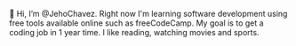 👋 Hi, I’m @JehoChavez. Right now I'm learning software development using free tools available online such as freeCodeCamp.
My goal is to get a coding job in 1 year time. I like reading, watching movies and sports.

<!---
JehoChavez/JehoChavez is a ✨ special ✨ repository because its `README.md` (this file) appears on your GitHub profile.
You can click the Preview link to take a look at your changes.
--->
